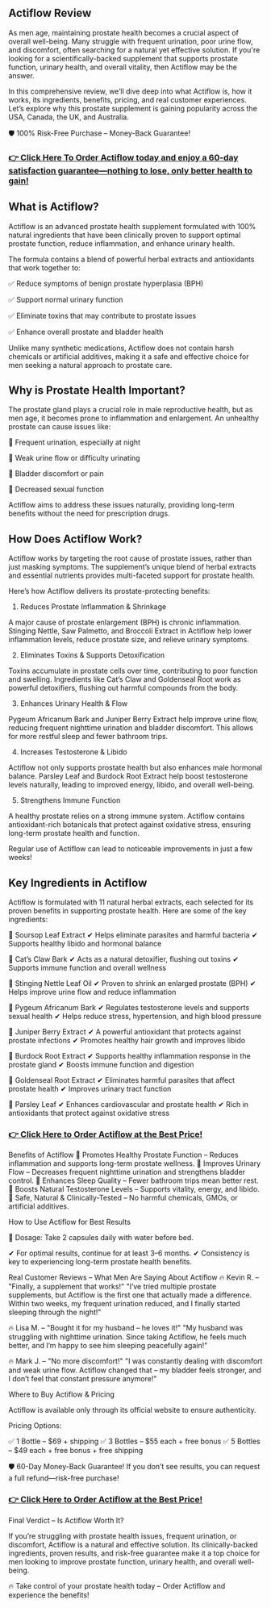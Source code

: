 ## Actiflow Review

As men age, maintaining prostate health becomes a crucial aspect of overall well-being. Many struggle with frequent urination, poor urine flow, and discomfort, often searching for a natural yet effective solution. If you're looking for a scientifically-backed supplement that supports prostate function, urinary health, and overall vitality, then Actiflow may be the answer.

In this comprehensive review, we’ll dive deep into what Actiflow is, how it works, its ingredients, benefits, pricing, and real customer experiences. Let’s explore why this prostate supplement is gaining popularity across the USA, Canada, the UK, and Australia.

🛡️ 100% Risk-Free Purchase – Money-Back Guarantee!

### [👉 Click Here To Order Actiflow today and enjoy a 60-day satisfaction guarantee—nothing to lose, only better health to gain!](https://storyatures.com/go-actiflow-official)

## What is Actiflow?

Actiflow is an advanced prostate health supplement formulated with 100% natural ingredients that have been clinically proven to support optimal prostate function, reduce inflammation, and enhance urinary health.

The formula contains a blend of powerful herbal extracts and antioxidants that work together to:

✅ Reduce symptoms of benign prostate hyperplasia (BPH)

✅ Support normal urinary function

✅ Eliminate toxins that may contribute to prostate issues

✅ Enhance overall prostate and bladder health

Unlike many synthetic medications, Actiflow does not contain harsh chemicals or artificial additives, making it a safe and effective choice for men seeking a natural approach to prostate care.

## Why is Prostate Health Important?

The prostate gland plays a crucial role in male reproductive health, but as men age, it becomes prone to inflammation and enlargement. An unhealthy prostate can cause issues like:

🔹 Frequent urination, especially at night

🔹 Weak urine flow or difficulty urinating

🔹 Bladder discomfort or pain

🔹 Decreased sexual function

Actiflow aims to address these issues naturally, providing long-term benefits without the need for prescription drugs.

## How Does Actiflow Work?

Actiflow works by targeting the root cause of prostate issues, rather than just masking symptoms. The supplement’s unique blend of herbal extracts and essential nutrients provides multi-faceted support for prostate health.

Here’s how Actiflow delivers its prostate-protecting benefits:

1. Reduces Prostate Inflammation & Shrinkage

A major cause of prostate enlargement (BPH) is chronic inflammation. Stinging Nettle, Saw Palmetto, and Broccoli Extract in Actiflow help lower inflammation levels, reduce prostate size, and relieve urinary symptoms.

2. Eliminates Toxins & Supports Detoxification

Toxins accumulate in prostate cells over time, contributing to poor function and swelling. Ingredients like Cat’s Claw and Goldenseal Root work as powerful detoxifiers, flushing out harmful compounds from the body.

3. Enhances Urinary Health & Flow

Pygeum Africanum Bark and Juniper Berry Extract help improve urine flow, reducing frequent nighttime urination and bladder discomfort. This allows for more restful sleep and fewer bathroom trips.

4. Increases Testosterone & Libido

Actiflow not only supports prostate health but also enhances male hormonal balance. Parsley Leaf and Burdock Root Extract help boost testosterone levels naturally, leading to improved energy, libido, and overall well-being.

5. Strengthens Immune Function

A healthy prostate relies on a strong immune system. Actiflow contains antioxidant-rich botanicals that protect against oxidative stress, ensuring long-term prostate health and function.

Regular use of Actiflow can lead to noticeable improvements in just a few weeks!

## Key Ingredients in Actiflow

Actiflow is formulated with 11 natural herbal extracts, each selected for its proven benefits in supporting prostate health. Here are some of the key ingredients:

🌿 Soursop Leaf Extract
✔ Helps eliminate parasites and harmful bacteria
✔ Supports healthy libido and hormonal balance

🌿 Cat’s Claw Bark
✔ Acts as a natural detoxifier, flushing out toxins
✔ Supports immune function and overall wellness

🌿 Stinging Nettle Leaf Oil
✔ Proven to shrink an enlarged prostate (BPH)
✔ Helps improve urine flow and reduce inflammation

🌿 Pygeum Africanum Bark
✔ Regulates testosterone levels and supports sexual health
✔ Helps reduce stress, hypertension, and high blood pressure

🌿 Juniper Berry Extract
✔ A powerful antioxidant that protects against prostate infections
✔ Promotes healthy hair growth and improves libido

🌿 Burdock Root Extract
✔ Supports healthy inflammation response in the prostate gland
✔ Boosts immune function and digestion

🌿 Goldenseal Root Extract
✔ Eliminates harmful parasites that affect prostate health
✔ Improves urinary tract function

🌿 Parsley Leaf
✔ Enhances cardiovascular and prostate health
✔ Rich in antioxidants that protect against oxidative stress

### [👉 Click Here to Order Actiflow at the Best Price!](https://storyatures.com/go-actiflow-official)

Benefits of Actiflow
🔹 Promotes Healthy Prostate Function – Reduces inflammation and supports long-term prostate wellness.
🔹 Improves Urinary Flow – Decreases frequent nighttime urination and strengthens bladder control.
🔹 Enhances Sleep Quality – Fewer bathroom trips mean better rest.
🔹 Boosts Natural Testosterone Levels – Supports vitality, energy, and libido.
🔹 Safe, Natural & Clinically-Tested – No harmful chemicals, GMOs, or artificial additives.

How to Use Actiflow for Best Results

💊 Dosage: Take 2 capsules daily with water before bed.

✔ For optimal results, continue for at least 3–6 months.
✔ Consistency is key to experiencing long-term prostate health benefits.

Real Customer Reviews – What Men Are Saying About Actiflow
🔥 Kevin R. – "Finally, a supplement that works!"
"I’ve tried multiple prostate supplements, but Actiflow is the first one that actually made a difference. Within two weeks, my frequent urination reduced, and I finally started sleeping through the night!"

🔥 Lisa M. – "Bought it for my husband – he loves it!"
"My husband was struggling with nighttime urination. Since taking Actiflow, he feels much better, and I’m happy to see him sleeping peacefully again!"

🔥 Mark J. – "No more discomfort!"
"I was constantly dealing with discomfort and weak urine flow. Actiflow changed that – my bladder feels stronger, and I don’t feel that constant pressure anymore!"

Where to Buy Actiflow & Pricing

Actiflow is available only through its official website to ensure authenticity.

Pricing Options:

✅ 1 Bottle – $69 + shipping
✅ 3 Bottles – $55 each + free bonus
✅ 5 Bottles – $49 each + free bonus + free shipping

🛡️ 60-Day Money-Back Guarantee! If you don’t see results, you can request a full refund—risk-free purchase!

### [👉 Click Here to Order Actiflow at the Best Price!](https://storyatures.com/go-actiflow-official)

Final Verdict – Is Actiflow Worth It?

If you’re struggling with prostate health issues, frequent urination, or discomfort, Actiflow is a natural and effective solution. Its clinically-backed ingredients, proven results, and risk-free guarantee make it a top choice for men looking to improve prostate function, urinary health, and overall well-being.

🔥 Take control of your prostate health today – Order Actiflow and experience the benefits!
